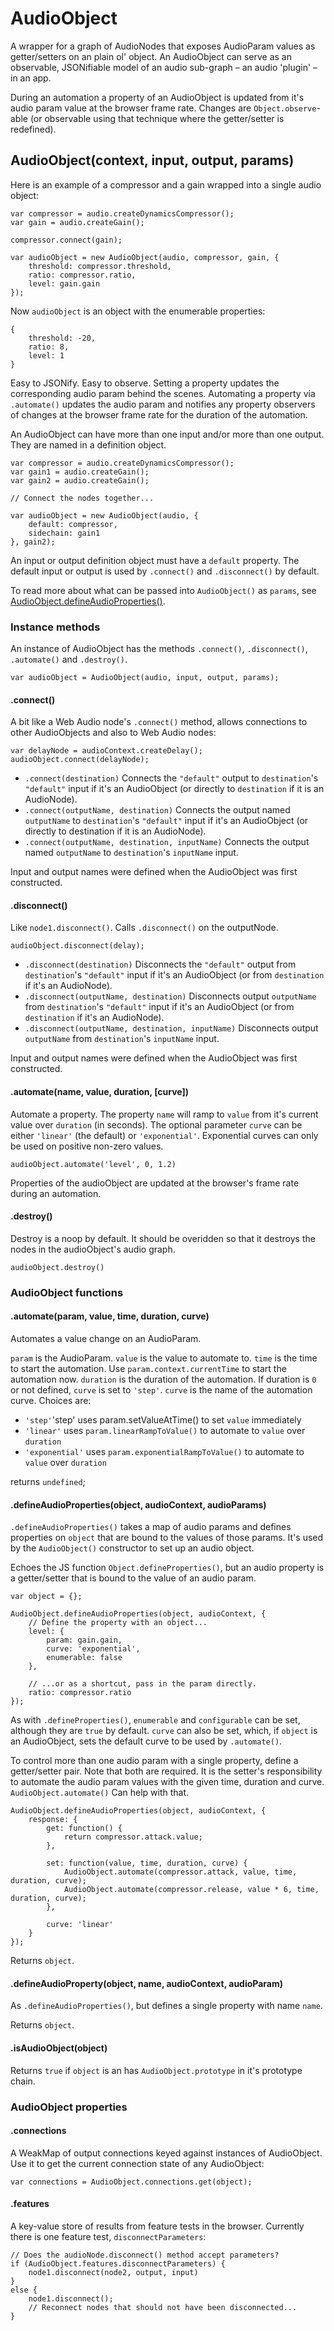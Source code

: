 # AudioObject
A wrapper for a graph of AudioNodes that exposes AudioParam values as
getter/setters on an plain ol' object. An AudioObject can serve as an
observable, JSONifiable model of an audio sub-graph – an audio 'plugin'
– in an app.

During an automation a property of an AudioObject is updated from it's
audio param value at the browser frame rate. Changes are
<code>Object.observe</code>-able (or observable using that technique
where the getter/setter is redefined).


## AudioObject(context, input, output, params)

Here is an example of a compressor and a gain wrapped into a single
audio object:

    var compressor = audio.createDynamicsCompressor();
    var gain = audio.createGain();

    compressor.connect(gain);

    var audioObject = new AudioObject(audio, compressor, gain, {
        threshold: compressor.threshold,
        ratio: compressor.ratio,
        level: gain.gain
    });

Now <code>audioObject</code> is an object with the enumerable properties:

    {
        threshold: -20,
        ratio: 8,
        level: 1
    }

Easy to JSONify. Easy to observe. Setting a property updates the corresponding
audio param behind the scenes. Automating a property via <code>.automate()</code>
updates the audio param and notifies any property observers of changes at the
browser frame rate for the duration of the automation.

An AudioObject can have more than one input and/or more than one output. They
are named in a definition object.

    var compressor = audio.createDynamicsCompressor();
    var gain1 = audio.createGain();
    var gain2 = audio.createGain();

    // Connect the nodes together...

    var audioObject = new AudioObject(audio, {
        default: compressor,
        sidechain: gain1
    }, gain2);

An input or output definition object must have a <code>default</code> property.
The default input or output is used by <code>.connect()</code> and
<code>.disconnect()</code> by default.

To read more about what can be passed into <code>AudioObject()</code> as
<code>params</code>, see
<a href="#audioobjectdefineaudiopropertiesobject-audiocontext-audioparams">AudioObject.defineAudioProperties()</a>.


### Instance methods

An instance of AudioObject has the methods <code>.connect()</code>,
<code>.disconnect()</code>, <code>.automate()</code> and
<code>.destroy()</code>.

    var audioObject = AudioObject(audio, input, output, params);

#### .connect()

A bit like a Web Audio node's <code>.connect()</code> method, allows connections
to other AudioObjects and also to Web Audio nodes:

    var delayNode = audioContext.createDelay();
    audioObject.connect(delayNode);

- <code>.connect(destination)</code> Connects the <code>"default"</code> output
to <code>destination</code>'s <code>"default"</code> input if it's an
AudioObject (or directly to <code>destination</code> if it is an AudioNode).
- <code>.connect(outputName, destination)</code> Connects the output named
<code>outputName</code> to <code>destination</code>'s <code>"default"</code>
input if it's an AudioObject (or directly to destination if it is an AudioNode).
- <code>.connect(outputName, destination, inputName)</code> Connects the output
named <code>outputName</code> to <code>destination</code>'s
<code>inputName</code> input.

Input and output names were defined when the AudioObject was first constructed.

#### .disconnect()

Like <code>node1.disconnect()</code>. Calls <code>.disconnect()</code> on the
outputNode.

    audioObject.disconnect(delay);

- <code>.disconnect(destination)</code> Disconnects the <code>"default"</code>
output from <code>destination</code>'s <code>"default"</code>
input if it's an AudioObject (or from <code>destination</code> if it's an
AudioNode).
- <code>.disconnect(outputName, destination)</code> Disconnects output
<code>outputName</code> from <code>destination</code>'s
<code>"default"</code> input if it's an AudioObject (or from
<code>destination</code> if it's an AudioNode).
- <code>.disconnect(outputName, destination, inputName)</code> Disconnects output
<code>outputName</code> from <code>destination</code>'s <code>inputName</code>
input.

Input and output names were defined when the AudioObject was first constructed.

#### .automate(name, value, duration, [curve])

Automate a property. The property <code>name</code> will ramp to <code>value</code>
from it's current value over <code>duration</code> (in seconds). The optional
parameter <code>curve</code> can be either <code>'linear'</code> (the default) or
<code>'exponential'</code>. Exponential curves can only be used on positive
non-zero values.

    audioObject.automate('level', 0, 1.2)

Properties of the audioObject are updated at the browser's frame rate during an
automation.

#### .destroy()

Destroy is a noop by default. It should be overidden so that it destroys the nodes
in the audioObject's audio graph.

    audioObject.destroy()


### AudioObject functions

#### .automate(param, value, time, duration, curve)

Automates a value change on an AudioParam.

<code>param</code> is the AudioParam.
<code>value</code> is the value to automate to.
<code>time</code> is the time to start the automation. Use <code>param.context.currentTime</code>
to start the automation now.
<code>duration</code> is the duration of the automation. If duration is <code>0</code> or not
defined, <code>curve</code> is set to <code>'step'</code>. 
<code>curve</code> is the name of the automation curve. Choices are:

- <code>'step'</code>'step' uses param.setValueAtTime() to set <code>value</code> immediately
- <code>'linear'</code> uses <code>param.linearRampToValue()</code> to automate to <code>value</code> over <code>duration</code>
- <code>'exponential'</code> uses <code>param.exponentialRampToValue()</code> to automate to <code>value</code> over <code>duration</code>

returns <code>undefined</code>;

#### .defineAudioProperties(object, audioContext, audioParams)

<code>.defineAudioProperties()</code> takes a map of audio params and defines
properties on <code>object</code> that are bound to the values of those params.
It's used by the <code>AudioObject()</code> constructor to set up an audio
object.

Echoes the JS function <code>Object.defineProperties()</code>, but an audio
property is a getter/setter that is bound to the value of an audio
param.

    var object = {};

    AudioObject.defineAudioProperties(object, audioContext, {
        // Define the property with an object...
        level: {
            param: gain.gain,
            curve: 'exponential',
            enumerable: false
        },

        // ...or as a shortcut, pass in the param directly.
        ratio: compressor.ratio
    });

As with <code>.defineProperties()</code>, <code>enumerable</code> and
<code>configurable</code> can be set, although they are <code>true</code>
by default. <code>curve</code> can also be set, which, if <code>object</code> is
an AudioObject, sets the default curve to be used by <code>.automate()</code>.

To control more than one audio param with a single property, define a
getter/setter pair. Note that both are required. It is the setter's
responsibility to automate the audio param values with the given time,
duration and curve. <code>AudioObject.automate()</code> Can help with
that.

    AudioObject.defineAudioProperties(object, audioContext, {
        response: {
            get: function() {
                return compressor.attack.value;
            },

            set: function(value, time, duration, curve) {
                AudioObject.automate(compressor.attack, value, time, duration, curve);
                AudioObject.automate(compressor.release, value * 6, time, duration, curve);
            },

            curve: 'linear'
        }
    });

Returns <code>object</code>.

#### .defineAudioProperty(object, name, audioContext, audioParam)

As <code>.defineAudioProperties()</code>, but defines a single property with
name <code>name</code>.

Returns <code>object</code>.

#### .isAudioObject(object)

Returns <code>true</code> if <code>object</code> is an has <code>AudioObject.prototype</code>
in it's prototype chain.


### AudioObject properties

#### .connections

A WeakMap of output connections keyed against instances of AudioObject. Use it to get the current connection state of any AudioObject:

    var connections = AudioObject.connections.get(object);

#### .features

A key-value store of results from feature tests in the browser. Currently there is
one feature test, <code>disconnectParameters</code>:

    // Does the audioNode.disconnect() method accept parameters?
    if (AudioObject.features.disconnectParameters) {
        node1.disconnect(node2, output, input)
    }
    else {
        node1.disconnect();
        // Reconnect nodes that should not have been disconnected...
    }


<!--
## The problem

In Web Audio, changes to AudioParam values are difficult to observe.
Neither <code>Object.observe</code> nor redefining them as getters/setters will
work (for good performance reasons, as observers could potentially be called
at the sample rate).

An audioObject provides an observable interface to graphs of AudioNodes and
AudioParams. Changes to the properties of an audioObject are reflected
immediately in the audio graph, but observers of those properties are notified
of the changes at the browser's frame rate. That's good for creating UIs.

//### Properties
//
//#### AudioObject.inputs<br/>AudioObject.outputs
//
//WeakMaps where inputNode and outputNode for audio objects are stored. Normally
//you will not need to touch these, but they can be useful for debugging. They are
//used internally by audioObject <code>.connect()</code> and
//<code>.disconnect()</code>.
//
//    var inputNode = AudioObject.inputs.get(audioObject);
*/
-->
